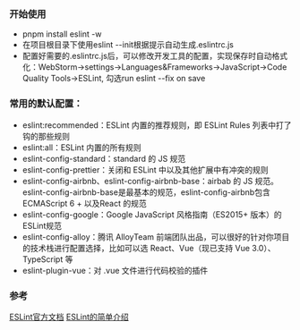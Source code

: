 ### 开始使用
- pnpm install eslint -w
- 在项目根目录下使用eslint --init根据提示自动生成.eslintrc.js
- 配置好需要的.eslintrc.js后，可以修改开发工具的配置，实现保存时自动格式化：WebStorm->settings->Languages&Frameworks->JavaScript->Code Quality Tools->ESLint,
勾选run eslint --fix on save

### 常用的默认配置：
- eslint:recommended：ESLint 内置的推荐规则，即 ESLint Rules 列表中打了钩的那些规则
- eslint:all：ESLint 内置的所有规则
- eslint-config-standard：standard 的 JS 规范
- eslint-config-prettier：关闭和 ESLint 中以及其他扩展中有冲突的规则
- eslint-config-airbnb、eslint-config-airbnb-base：airbab 的 JS 规范。
  eslint-config-airbnb-base是最基本的规范，eslint-config-airbnb包含ECMAScript 6 + 以及React 的规范
- eslint-config-google：Google JavaScript 风格指南（ES2015+ 版本）的ESLint规范
- eslint-config-alloy：腾讯 AlloyTeam 前端团队出品，可以很好的针对你项目的技术栈进行配置选择，比如可以选 React、Vue（现已支持 Vue 3.0）、TypeScript 等
- eslint-plugin-vue：对 .vue 文件进行代码校验的插件

### 参考
[ESLint官方文档](https://eslint.org/)
[ESLint的简单介绍](https://www.freecodecamp.org/news/the-essentials-eslint/)
